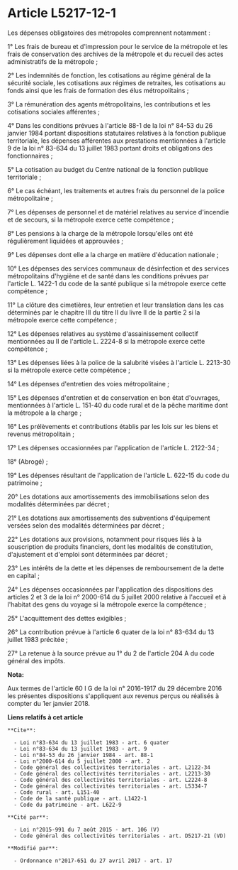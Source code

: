 # Article L5217-12-1

Les dépenses obligatoires des métropoles comprennent notamment :

1° Les frais de bureau et d'impression pour le service de la métropole et les frais de conservation des archives de la
métropole et du recueil des actes administratifs de la métropole ;

2° Les indemnités de fonction, les cotisations au régime général de la sécurité sociale, les cotisations aux régimes de
retraites, les cotisations au fonds ainsi que les frais de formation des élus métropolitains ;

3° La rémunération des agents métropolitains, les contributions et les cotisations sociales afférentes ;

4° Dans les conditions prévues à l'article 88-1 de la loi n° 84-53 du 26 janvier 1984 portant dispositions statutaires
relatives à la fonction publique territoriale, les dépenses afférentes aux prestations mentionnées à l'article 9 de la loi n°
83-634 du 13 juillet 1983 portant droits et obligations des fonctionnaires ;

5° La cotisation au budget du Centre national de la fonction publique territoriale ;

6° Le cas échéant, les traitements et autres frais du personnel de la police métropolitaine ;

7° Les dépenses de personnel et de matériel relatives au service d'incendie et de secours, si la métropole exerce cette
compétence ;

8° Les pensions à la charge de la métropole lorsqu'elles ont été régulièrement liquidées et approuvées ;

9° Les dépenses dont elle a la charge en matière d'éducation nationale ;

10° Les dépenses des services communaux de désinfection et des services métropolitains d'hygiène et de santé dans les
conditions prévues par l'article L. 1422-1 du code de la santé publique si la métropole exerce cette compétence ;

11° La clôture des cimetières, leur entretien et leur translation dans les cas déterminés par le chapitre III du titre II du
livre II de la partie 2 si la métropole exerce cette compétence ;

12° Les dépenses relatives au système d'assainissement collectif mentionnées au II de l'article L. 2224-8 si la métropole
exerce cette compétence ;

13° Les dépenses liées à la police de la salubrité visées à l'article L. 2213-30 si la métropole exerce cette compétence ;

14° Les dépenses d'entretien des voies métropolitaine ;

15° Les dépenses d'entretien et de conservation en bon état d'ouvrages, mentionnées à l'article L. 151-40 du code rural et de
la pêche maritime dont la métropole a la charge ;

16° Les prélèvements et contributions établis par les lois sur les biens et revenus métropolitain ;

17° Les dépenses occasionnées par l'application de l'article L. 2122-34 ;

18° (Abrogé) ;

19° Les dépenses résultant de l'application de l'article L. 622-15 du code du patrimoine ;

20° Les dotations aux amortissements des immobilisations selon des modalités déterminées par décret ;

21° Les dotations aux amortissements des subventions d'équipement versées selon des modalités déterminées par décret ;

22° Les dotations aux provisions, notamment pour risques liés à la souscription de produits financiers, dont les modalités de
constitution, d'ajustement et d'emploi sont déterminées par décret ;

23° Les intérêts de la dette et les dépenses de remboursement de la dette en capital ;

24° Les dépenses occasionnées par l'application des dispositions des articles 2 et 3 de la loi n° 2000-614 du 5 juillet 2000
relative à l'accueil et à l'habitat des gens du voyage si la métropole exerce la compétence ;

25° L'acquittement des dettes exigibles ;

26° La contribution prévue à l'article 6 quater de la loi n° 83-634 du 13 juillet 1983 précitée ;

27° La retenue à la source prévue au 1° du 2 de l'article 204 A du code général des impôts.

**Nota:**

Aux termes de l'article 60 I G de la loi n° 2016-1917 du 29 décembre 2016 les présentes dispositions s'appliquent aux revenus
perçus ou réalisés à compter du 1er janvier 2018.

**Liens relatifs à cet article**

	**Cite**:

	  - Loi n°83-634 du 13 juillet 1983 - art. 6 quater
	  - Loi n°83-634 du 13 juillet 1983 - art. 9
	  - Loi n°84-53 du 26 janvier 1984 - art. 88-1
	  - Loi n°2000-614 du 5 juillet 2000 - art. 2
	  - Code général des collectivités territoriales - art. L2122-34
	  - Code général des collectivités territoriales - art. L2213-30
	  - Code général des collectivités territoriales - art. L2224-8
	  - Code général des collectivités territoriales - art. L5334-7
	  - Code rural - art. L151-40
	  - Code de la santé publique - art. L1422-1
	  - Code du patrimoine - art. L622-9

	**Cité par**:

	  - Loi n°2015-991 du 7 août 2015 - art. 106 (V)
	  - Code général des collectivités territoriales - art. D5217-21 (VD)

	**Modifié par**:

	  - Ordonnance n°2017-651 du 27 avril 2017 - art. 17
